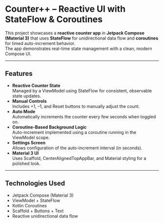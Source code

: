 # Counter++ – Reactive UI with StateFlow & Coroutines

This project showcases a **reactive counter app** in **Jetpack Compose (Material 3)** that uses **StateFlow** for unidirectional data flow and **coroutines** for timed auto-increment behavior.  
The app demonstrates real-time state management with a clean, modern Compose UI.

---

## Features
- **Reactive Counter State**  
  Managed by a ViewModel using StateFlow for consistent, observable state updates.
- **Manual Controls**  
  Includes +1, –1, and Reset buttons to manually adjust the count.
- **Auto Mode**  
  Automatically increments the counter every few seconds when toggled on.
- **Coroutine-Based Background Logic**  
  Auto-increment implemented using a coroutine running in the ViewModel scope.
- **Settings Screen**  
  Allows configuration of the auto-increment interval (in seconds).
- **Material 3 UI**  
  Uses Scaffold, CenterAlignedTopAppBar, and Material styling for a polished look.

---

## Technologies Used
- Jetpack Compose (Material 3)
- ViewModel + StateFlow
- Kotlin Coroutines
- Scaffold + Buttons + Text
- Reactive unidirectional data flow
